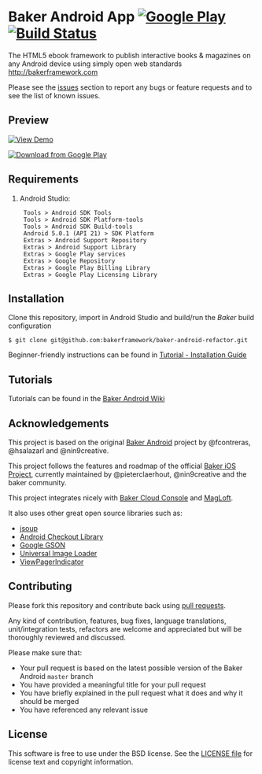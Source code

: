 # Baker Android App  [![Google Play](http://developer.android.com/images/brand/en_generic_rgb_wo_45.png)](https://play.google.com/store/apps/details?id=com.magloft.demo) [![Build Status](https://travis-ci.org/bakerframework/baker-android-refactor.png)](https://travis-ci.org/bakerframework/baker-android-refactor)

The HTML5 ebook framework to publish interactive books & magazines on any Android device using simply open web standards http://bakerframework.com

Please see the [issues](https://github.com/bakerframework/baker-android-refactor/issues) section to
report any bugs or feature requests and to see the list of known issues.

## Preview

[![View Demo](http://magloft-static.s3.amazonaws.com/baker-android.gif)](http://cdn.magloft.com/preview/baker-android.mp4)

[![Download from Google Play](http://magloft-static.s3.amazonaws.com/baker-screen.png)](https://play.google.com/store/apps/details?id=com.magloft.demo)

## Requirements

1. Android Studio:

        Tools > Android SDK Tools
        Tools > Android SDK Platform-tools
        Tools > Android SDK Build-tools
        Android 5.0.1 (API 21) > SDK Platform
        Extras > Android Support Repository
        Extras > Android Support Library
        Extras > Google Play services
        Extras > Google Repository
        Extras > Google Play Billing Library
        Extras > Google Play Licensing Library

## Installation
Clone this repository, import in Android Studio and build/run the _Baker_ build configuration

    $ git clone git@github.com:bakerframework/baker-android-refactor.git

Beginner-friendly instructions can be found in [Tutorial - Installation Guide](https://github.com/bakerframework/baker-android-refactor/wiki/Tutorial---Installation-Guide)

## Tutorials

Tutorials can be found in the [Baker Android Wiki](https://github.com/bakerframework/baker-android-refactor/wiki)

## Acknowledgements

This project is based on the original [Baker Android](https://github.com/bakerframework/baker-android) project by @fcontreras, @hsalazarl and @nin9creative.

This project follows the features and roadmap of the official [Baker iOS Project](https://github.com/bakerframework/baker), currently maintained by @pieterclaerhout, @nin9creative and the baker community.

This project integrates nicely with [Baker Cloud Console](http://www.bakerframework.com/bakercloudce/) and [MagLoft](http://www.magloft.com).

It also uses other great open source libraries such as:

* [jsoup](https://github.com/jhy/jsoup)
* [Android Checkout Library](https://github.com/serso/android-checkout)
* [Google GSON](https://code.google.com/p/google-gson)
* [Universal Image Loader](https://github.com/nostra13/Android-Universal-Image-Loader)
* [ViewPagerIndicator](https://github.com/JakeWharton/Android-ViewPagerIndicator)

## Contributing

Please fork this repository and contribute back using
[pull requests](https://github.com/bakerframework/baker-android-refactor/pulls).

Any kind of contribution, features, bug fixes, language translations, unit/integration tests, refactors are welcome and appreciated but will be thoroughly reviewed and discussed.

Please make sure that:

* Your pull request is based on the latest possible version of the Baker Android `master` branch
* You have provided a meaningful title for your pull request
* You have briefly explained in the pull request what it does and why it should be merged
* You have referenced any relevant issue

## License

This software is free to use under the BSD license.
See the [LICENSE file][] for license text and copyright information.


[LICENSE file]: https://github.com/bakerframework/baker-android-refactor/blob/master/LICENSE.md
